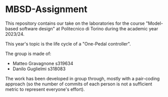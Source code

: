 # MBSD-Assignment

This repository contains our take on the laboratories for the course "Model-based software design" at Politecnico di Torino during the academic year 2023/24.

This year's topic is the life cycle of a "One-Pedal controller".

The group is made of:
- Matteo Gravagnone s319634
- Danilo Guglielmi  s318083

The work has been developed in group through, mostly with a pair-coding approach (so the number of commits of each person is not a sufficient metric to represent everyone's effort).